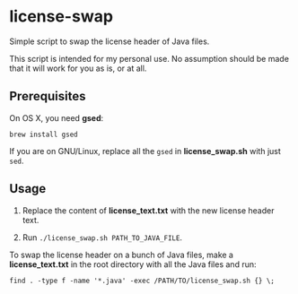 # license-swap

Simple script to swap the license header of Java files.

This script is intended for my personal use. No assumption should be made that it will work for you as is, or at all.

## Prerequisites

On OS X, you need **gsed**:

```
brew install gsed
```

If you are on GNU/Linux, replace all the `gsed` in **license_swap.sh** with just `sed`.

## Usage

1. Replace the content of **license_text.txt** with the new license header text.

2. Run `./license_swap.sh PATH_TO_JAVA_FILE`.

To swap the license header on a bunch of Java files, make a **license_text.txt** in the root directory with all the Java files and run:

```
find . -type f -name '*.java' -exec /PATH/TO/license_swap.sh {} \;
```
